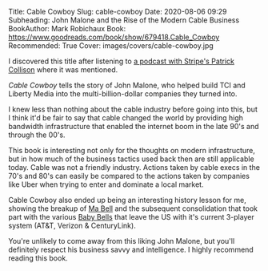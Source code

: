 Title: Cable Cowboy
Slug: cable-cowboy
Date: 2020-08-06 09:29
Subheading: John Malone and the Rise of the Modern Cable Business
BookAuthor: Mark Robichaux
Book: https://www.goodreads.com/book/show/679418.Cable_Cowboy
Recommended: True
Cover: images/covers/cable-cowboy.jpg

I discovered this title after listening to [a podcast with Stripe's Patrick Collison](https://www.stitcher.com/podcast/invest-like-the-best/e/71161348) where it was mentioned.

*Cable Cowboy* tells the story of John Malone, who helped build TCI and Liberty Media into the multi-billion-dollar companies they turned into.

I knew less than nothing about the cable industry before going into this, but I think it'd be fair to say that cable changed the world by providing high bandwidth infrastructure that enabled the internet boom in the late 90's and through the 00's.

This book is interesting not only for the thoughts on modern infrastructure, but in how much of the business tactics used back then are still applicable today. Cable was not a friendly industry. Actions taken by cable execs in the 70's and 80's can easily be compared to the actions taken by companies like Uber when trying to enter and dominate a local market.

Cable Cowboy also ended up being an interesting history lesson for me, showing the breakup of [Ma Bell](https://en.wikipedia.org/wiki/Breakup_of_the_Bell_System) and the subsequent consolidation that took part with the various [Baby Bells](https://en.wikipedia.org/wiki/Regional_Bell_Operating_Company) that leave the US with it's current 3-player system (AT&T, Verizon & CenturyLink).

You're unlikely to come away from this liking John Malone, but you'll definitely respect his business savvy and intelligence. I highly recommend reading this book.